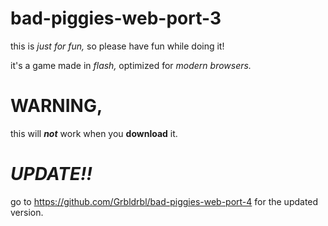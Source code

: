# bad-piggies-web-port-3
this is _just for fun,_ so please have fun while doing it!

it's a game made in _flash,_ optimized for _modern browsers._
# WARNING,
this will **_not_** work when you **download** it.
# _UPDATE!!_
go to https://github.com/Grbldrbl/bad-piggies-web-port-4 for the updated version.
